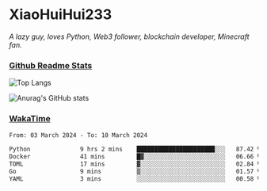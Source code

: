 # XiaoHuiHui233

*A lazy guy, loves Python, Web3 follower, blockchain developer, Minecraft fan.*

### [Github Readme Stats](https://github.com/anuraghazra/github-readme-stats)

![Top Langs](https://github-readme-stats.vercel.app/api/top-langs/?username=XiaoHuiHui233&layout=compact&theme=github_dark)

![Anurag's GitHub stats](https://github-readme-stats.vercel.app/api?username=XiaoHuiHui233&show_icons=true&theme=github_dark)

### [WakaTime](https://wakatime.com)

<!--START_SECTION:waka-->

```txt
From: 03 March 2024 - To: 10 March 2024

Python              9 hrs 2 mins    ██████████████████████░░░   87.42 %
Docker              41 mins         █▓░░░░░░░░░░░░░░░░░░░░░░░   06.66 %
TOML                17 mins         ▓░░░░░░░░░░░░░░░░░░░░░░░░   02.84 %
Go                  9 mins          ▒░░░░░░░░░░░░░░░░░░░░░░░░   01.57 %
YAML                3 mins          ░░░░░░░░░░░░░░░░░░░░░░░░░   00.58 %
```

<!--END_SECTION:waka-->
